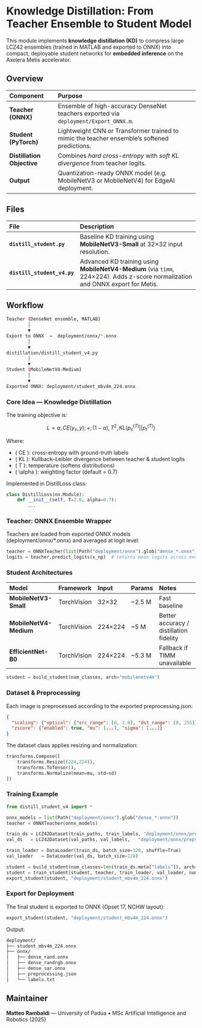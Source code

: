 # Knowledge Distillation: From Teacher Ensemble to Student Model

This module implements **knowledge distillation (KD)** to compress large LCZ42 ensembles (trained in MATLAB and exported to ONNX) into compact, deployable student networks for **embedded inference** on the Axelera Metis accelerator.

## Overview

| Component | Purpose |
|:-----------|:--------|
| **Teacher (ONNX)** | Ensemble of high-accuracy DenseNet teachers exported via `deployment/Export_ONNX.m`. |
| **Student (PyTorch)** | Lightweight CNN or Transformer trained to mimic the teacher ensemble’s softened predictions. |
| **Distillation Objective** | Combines *hard cross-entropy* with *soft KL divergence* from teacher logits. |
| **Output** | Quantization-ready ONNX model (e.g. MobileNetV3 or MobileNetV4) for EdgeAI deployment. |

## Files

| File | Description |
|:-----|:-------------|
| **`distill_student.py`** | Baseline KD training using **MobileNetV3-Small** at 32×32 input resolution. |
| **`distill_student_v4.py`** | Advanced KD training using **MobileNetV4-Medium** (via `timm`, 224×224). Adds z-score normalization and ONNX export for Metis. |

## Workflow

```bash
Teacher (DenseNet ensemble, MATLAB)
        │
        ▼
Export to ONNX  →  deployment/onnx/*.onnx
        │
        ▼
distillation/distill_student_v4.py
        │
        ▼
Student (MobileNetV4-Medium)
        │
        ▼
Exported ONNX: deployment/student_mbv4m_224.onnx
```

### Core Idea — Knowledge Distillation

The training objective is:

```math
L = \alpha , CE(y_s, y) ;+; (1 - \alpha), T^2 , KL(p_s^{(T)} || p_t^{(T)})
```

Where:
- ( CE ): cross-entropy with ground-truth labels
- ( KL ): Kullback–Leibler divergence between teacher & student logits
- ( T ): temperature (softens distributions)
- ( \alpha ): weighting factor (default = 0.7)

Implemented in DistillLoss class:

```python
class DistillLoss(nn.Module):
    def __init__(self, T=2.0, alpha=0.7):
        ...
```

### Teacher: ONNX Ensemble Wrapper

Teachers are loaded from exported ONNX models (deployment/onnx/*.onnx)
and averaged at logit level:

```python
teacher = ONNXTeacher(list(Path("deployment/onnx").glob("dense_*.onnx")))
logits = teacher.predict_logits(x_np)  # returns mean logits across ensemble
```

### Student Architectures

| Model | Framework | Input | Params | Notes |
|:-----------|:--------|:--------|:--------|:--------|
| **MobileNetV3-Small** | TorchVision | 32×32 | ~2.5 M | Fast baseline |
| **MobileNetV4-Medium** | TorchVision | 224×224 | ~5 M | Better accuracy / distillation fidelity |
| **EfficientNet-B0** | TorchVision | 224×224 | ~5.3 M | Fallback if TIMM unavailable |


```python
student = build_student(num_classes, arch="mobilenetv4m")
```

### Dataset & Preprocessing

Each image is preprocessed according to the exported preprocessing.json:

```json
{
  "scaling": {"optical": {"src_range": [0, 2.8], "dst_range": [0, 255]}},
  "zscore": {"enabled": true, "mu": [...], "sigma": [...]}
}
```

The dataset class applies resizing and normalization:

```python
transforms.Compose([
    transforms.Resize((224,224)),
    transforms.ToTensor(),
    transforms.Normalize(mean=mu, std=sd)
])
```

### Training Example

```python
from distill_student_v4 import *

onnx_models = list(Path("deployment/onnx").glob("dense_*.onnx"))
teacher = ONNXTeacher(onnx_models)

train_ds = LCZ42Dataset(train_paths, train_labels, "deployment/onnx/preprocessing.json")
val_ds   = LCZ42Dataset(val_paths, val_labels,   "deployment/onnx/preprocessing.json")

train_loader = DataLoader(train_ds, batch_size=128, shuffle=True)
val_loader   = DataLoader(val_ds, batch_size=128)

student = build_student(num_classes=len(train_ds.meta["labels"]), arch="mobilenetv4m")
student = train_student(student, teacher, train_loader, val_loader, num_classes=17, epochs=30, lr=3e-4)
export_student(student, "deployment/student_mbv4m_224.onnx")
```

### Export for Deployment

The final student is exported to ONNX (Opset 17, NCHW layout):

```python
export_student(student, "deployment/student_mbv4m_224.onnx")
```

Output:

```bash
deployment/
├── student_mbv4m_224.onnx
├── onnx/
│   ├── dense_rand.onnx
│   ├── dense_randrgb.onnx
│   ├── dense_sar.onnx
│   ├── preprocessing.json
│   └── labels.txt
```

## Maintainer

**Matteo Rambaldi** — University of Padua  •  MSc Artificial Intelligence and Robotics (2025)